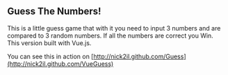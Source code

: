 Guess The Numbers!
----------------
 This is a little guess game that with it you need to input 3 numbers and are compared to 3 random numbers.
 If all the numbers are correct you Win.
 This version built with Vue.js.

 You can see this in action on [http://nick2il.github.com/Guess](http://nick2il.github.com/VueGuess)
